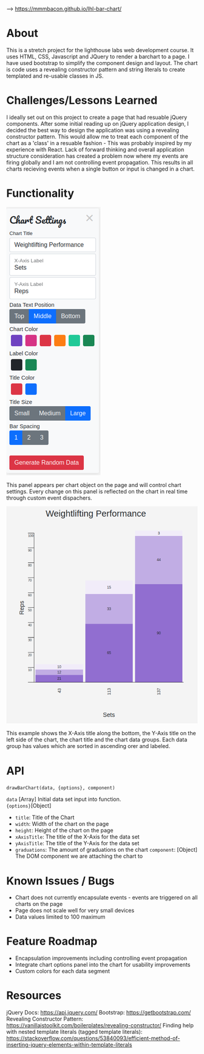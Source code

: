 --> https://mmmbacon.github.io/lhl-bar-chart/

# About
This is a stretch project for the lighthouse labs web development course. It uses HTML, CSS, Javascript and JQuery to render a barchart to a page. I have used bootstrap to simplify the component design and layout. The chart is code uses a revealing constructor pattern and string literals to create templated and re-usable classes in JS.

# Challenges/Lessons Learned
I ideally set out on this project to create a page that had resuable jQuery components. After some initial reading up on jQuery application design, I decided the best way to design the application was using a revealing constructor pattern. This would allow me to treat each component of the chart as a 'class' in a resuable fashion - This was probably inspired by my experience with React. Lack of forward thinking and overall application structure consideration has created a problem now where my events are firing globally and I am not controlling event propagation. This results in all charts recieving events when a single button or input is changed in a chart.

# Functionality
![Chart Options](img/chart-options.png)
<p>This panel appears per chart object on the page and will control chart settings. Every change on this panel is reflected on the chart in real time through custom event dispachers.</p>

![Chart](img/chart.png)
<p>This example shows the X-Axis title along the bottom, the Y-Axis title on the left side of the chart, the chart title and the chart data groups. Each data group has values which are sorted in ascending orer and labeled.</p>

# API
```drawBarChart(data, {options}, component)```

```data``` [Array] Initial data set input into function.  
```{options}```[Object]
* ```title```: Title of the Chart
* ```width```: Width of the chart on the page 
* ```height```: Height of the chart on the page 
* ```xAxisTitle```: The title of the X-Axis for the data set
* ```yAxisTitle```: The title of the Y-Axis for the data set
* ```graduations```: The amount of graduations on the chart
```component```: [Object] The DOM component we are attaching the chart to
    
# Known Issues / Bugs
* Chart does not currently encapsulate events - events are triggered on all charts on the page
* Page does not scale well for very small devices
* Data values limited to 100 maximum

# Feature Roadmap
* Encapsulation improvements including controlling event propagation
* Integrate chart options panel into the chart for usability improvements
* Custom colors for each data segment

# Resources

jQuery Docs: https://api.jquery.com/
Bootstrap: https://getbootstrap.com/
Revealing Constructor Pattern: https://vanillajstoolkit.com/boilerplates/revealing-constructor/
Finding help with nested template literals (tagged template literals): https://stackoverflow.com/questions/53840093/efficient-method-of-inserting-jquery-elements-within-template-literals
